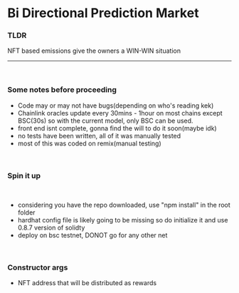 <h1>Bi Directional Prediction Market</h1>

<h3>TLDR</h3>
    NFT based emissions give the owners a WIN-WIN situation
<hr />

<br/>
<h3> Some notes before proceeding
</h3>
<ul>
<li>Code may or may not have bugs(depending on who's reading kek)</li>
<li>
Chainlink oracles update every 30mins - 1hour on most chains except BSC(30s) so with the current model, only BSC can be used.
  </li>
<li>
front end isnt complete, gonna find the will to do it soon(maybe idk)
</li>
<li>no tests have been written, all of it was manually tested</li>
<li>
most of this was coded on remix(manual testing)
</li>
</ul>
<br/>
<h3>
Spin it up
</h3>
<br/>
<ul>
<li>
considering you have the repo downloaded, use "npm install" in the root folder
</li>
<li>
hardhat config file is likely going to be missing so do initialize it and use 0.8.7 version of solidty
</li>

<li>
deploy on bsc testnet, DONOT go for any other net

</ul>

<br/>
<h3>
Constructor args
</h3>
<ul>
<li>NFT address that will be distributed as rewards</li>
</ul>
<br/>
